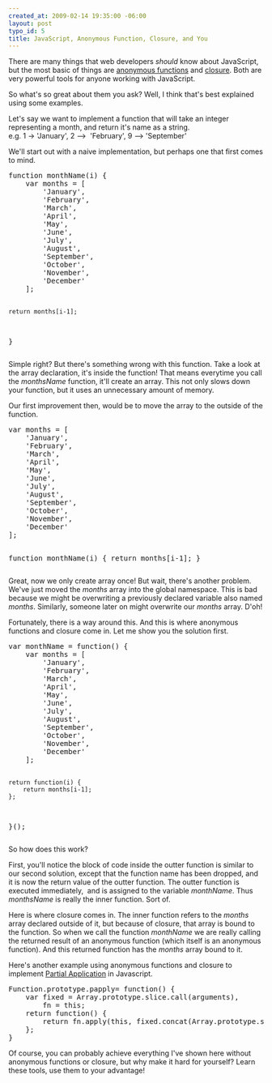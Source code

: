 ```yaml
--- 
created_at: 2009-02-14 19:35:00 -06:00
layout: post
typo_id: 5
title: JavaScript, Anonymous Function, Closure, and You
---
```

<p>There are many things that web developers <em>should</em> know about JavaScript, but the most basic of things are <a href="http://en.wikipedia.org/wiki/Anonymous_function">anonymous functions</a> and <a href="http://en.wikipedia.org/wiki/Closure_(computer_science)">closure</a>. Both are very powerful tools for anyone working with JavaScript.</p>
<p>So what's so great about them you ask? Well, I think that's best explained using some examples.</p>
<p>Let's say we want to implement a function that will take an integer representing a month, and return it's name as a string.<br />
e.g. 1 -> 'January', 2 -->&nbsp; 'February', 9 --> 'September'</p>
<p>We'll start out with a naive implementation, but perhaps one that first comes to mind.</p>
<pre class="brush: js">
function monthName(i) {
    var months = [
        'January',
        'February',
        'March',
        'April',
        'May',
        'June',
        'July',
        'August',
        'September',
        'October',
        'November',
        'December'
    ];

    return months[i-1];
}
</pre>
<p>Simple right? But there's something wrong with this function. Take a look at the array declaration, it's inside the function! That means everytime you call the <em>monthsName</em> function, it'll create an array. This not only slows down your function, but it uses an unnecessary amount of memory.</p>
<p>Our first improvement then, would be to move the array to the outside of the function.</p>
<pre class="brush: js">
var months = [
    'January',
    'February',
    'March',
    'April',
    'May',
    'June',
    'July',
    'August',
    'September',
    'October',
    'November',
    'December'
];

function monthName(i) {
    return months[i-1];
}
</pre>
<p>Great, now we only create array once! But wait, there's another problem. We've just moved the <em>months</em> array into the global namespace. This is bad because we might be overwriting a previously declared variable also named <em>months</em>. Similarly, someone later on might overwrite our <em>months</em> array. D'oh!</p>
<p>Fortunately, there is a way around this. And this is where anonymous functions and closure come in. Let me show you the solution first.</p>
<pre class="brush: js">
var monthName = function() {
    var months = [
        'January',
        'February',
        'March',
        'April',
        'May',
        'June',
        'July',
        'August',
        'September',
        'October',
        'November',
        'December'
    ];

    return function(i) {
        return months[i-1];
    };
}();
</pre>
<p>So how does this work?</p>
<p>First, you'll notice the block of code inside the outter function is similar to our second solution, except that the function name has been dropped, and it is now the return value of the outter function. The outter function is executed immediately,&nbsp; and is assigned to the variable <em>monthName</em>. Thus <em>monthsName</em> is really the inner function. Sort of.</p>
<p>Here is where closure comes in. The inner function refers to the <em>months</em> array declared outside of it, but because of closure, that array is bound to the function. So when we call the function <em>monthName</em> we are really calling the returned result of an anonymous function (which itself is an anonymous function). And this returned function has the <em>months</em> array bound to it.</p>
<p>Here's another example using anonymous functions and closure to implement <a href="http://www.haskell.org/haskellwiki/Partial_application">Partial Application</a> in Javascript.</p>
<pre class="brush: js">
Function.prototype.papply= function() {
    var fixed = Array.prototype.slice.call(arguments),
        fn = this;
    return function() {
        return fn.apply(this, fixed.concat(Array.prototype.slice.call(arguments)));
    };
}	
</pre>
<p>Of course, you can probably achieve everything I've shown here without anonymous functions or closure, but why make it hard for yourself? Learn these tools, use them to your advantage!</p>

